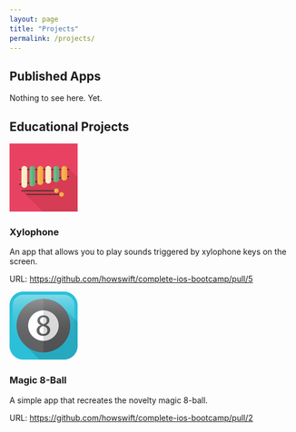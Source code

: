 ```yaml
---
layout: page
title: "Projects"
permalink: /projects/
---
```


## Published Apps

Nothing to see here. Yet.

## Educational Projects

![Xylophone Icon](assets/xylophone_Icon-40@3x.png)

### Xylophone
An app that allows you to play sounds triggered by xylophone keys on the
screen.

URL: https://github.com/howswift/complete-ios-bootcamp/pull/5

![Magic 8-ball Icon](assets/magic8ball_Icon-40@3x.png)

### Magic 8-Ball
A simple app that recreates the novelty magic 8-ball.

URL: https://github.com/howswift/complete-ios-bootcamp/pull/2
